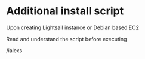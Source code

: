 # Additional install script

Upon creating Lightsail instance or Debian based EC2

Read and understand the script before executing

/ialexs

